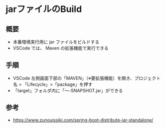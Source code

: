 # jarファイルのBuild

## 概要
- 本番環境実行用に jar ファイルをビルドする
- VSCode では、 Maven の拡張機能で実行できる

## 手順
- VSCode 左側画面下部の「MAVEN」（※要拡張機能）を開き、プロジェクト名 > 「Lifecycle」>「package」を押す
- 「target」フォルダ内に「〜-SNAPSHOT.jar」ができる

## 参考
- https://www.zunouissiki.com/spring-boot-distribute-jar-standalone/

